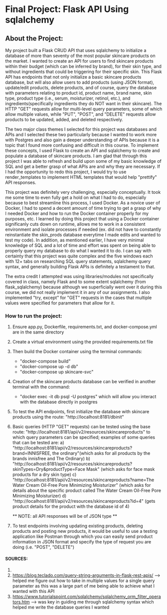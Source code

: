 # Final Project: Flask API Using sqlalchemy

## About the Project:
My project built a Flask CRUD API that uses sqlalchemy to initialize a database of more than seventy of the most popular skincare products on the market. I wanted to create an API for users to find skincare products within their budget (which can be inferred by brand), for their skin type, and without ingredients that could be triggering for their specific skin. This Flask API has endpoints that not only initialize a basic skincare products database, but will also allow users to add products (using JSON format), update/edit products, delete products, and of course, query the database with parameters relating to product id, product name, brand name, skin type, product type (i.e., serum, moisturizer, retinol, etc.), and ingredients(specifically ingredients they do NOT want in their skincare). The HTTP "GET" requests allow for multi-level query parameters, some of which allow multiple values, while "PUT", "POST", and "DELETE" requests allow products to be updated, added, and deleted respectively. 
    
The two major class themes I selected for this project was databases and APIs and I selected these two particularly because I wanted to work more with Postgres and also gain a deeper understanding of APIs because it is a topic that I found more confusing and difficult in this course. To implement these concepts, I used Flask to create an API and sqlalchemy to create and populate a database of skincare products. I am glad that through this project I was able to refresh and build upon some of my basic knowledge of SQL and get a better grasp of what APIs are and why they are necessary. If I had the opportunity to redo this project, I would try to use render_templates to implement HTML templates that would help "prettify" API responses.

This project was definitely very challenging, especially conceptually. It took me some time to even fully get a hold on what I had to do, especially because to best streamline this process, I used Docker. As a novice user of Docker, I had to spend a decent amount of time trying to get a grasp of why I needed Docker and how to run the Docker container properly for my purposes, etc. I learned by doing this project that using a Docker container significanly cuts down on runtime, allows me to work in a consistent environment and isolate processes if needed (ex. did not have to constantly reinstantiate the skin_prods database everytime I made edits and wanted to test my code). In addition, as mentioned earlier, I have very minimal knowledge of SQL and a lot of time and effort was spent on being able to properly query my database to do what I wanted it to do. I can say with certainty that this project was quite complex and the five windows each with 12+ tabs on researching SQL query statements, sqlalchemy query syntax, and generally building Flask APIs is definitely a testament to that. 

The extra credit I attempted was using libraries/modules not specifically covered in class, namely Flask and to some extent sqlalchemy (from flask_sqlalchemy) because although we superficially went over it during this course, we did not really implement it in any of our assignments. I also implemented "try, except" for "GET" requests in the cases that multiple values were specified for parameters that allow for it. 

### How to run the project:
1) Ensure app.py, Dockerfile, requirements.txt, and docker-compose.yml are in the same directory
2) Create a virtual environment using the provided requirements.txt file
3) Then build the Docker container using the terminal commands:
    - "docker-compose build"
    - "docker-compose up -d db"
    - "docker-compose up skincare-svc"
4) Creation of the skincare products database can be verified in another terminal with the command:
    - "docker exec -it db psql -U postgres"
    which will allow you interact with the database directly in postgres
5) To test the API endpoints, first initialize the database with skincare products using the route:
    "http://localhost:8181/dbinit"
6) Basic queries (HTTP "GET" requests) can be tested using the base route:
    "http://localhost:8181/api/v2/resources/skincareproducts"
    to which query parameters can be specified; examples of some queries that can be tested are:
        a) "http://localhost:8181/api/v2/resources/skincareproducts?brand=INNISFREE, the ordinary"(which asks for all products by the brands innisfree and The Ordinary)
        b) "http://localhost:8181/api/v2/resources/skincareproducts?skinTypes=Dry&productType=Face Mask" (which asks for face mask products for a dry skin type)
        c) "http://localhost:8181/api/v2/resources/skincareproducts?name=The Water Cream Oil-Free Pore Minimizing Moisturizer" (which asks for details about the specific product called The Water Cream Oil-Free Pore Minimizing Moisturizer)
        d) "http://localhost:8181/api/v2/resources/skincareproducts?id=4" (gets product details for the product with the database id of 4)

    ** NOTE: all API responses will be of JSON type **

7) To test endpoints involving updating existing products, deleting products and posting new products, it would be useful to use a testing application like Postman through which you can easily send product information in JSON format and specify the type of request you are doing (i.e. "POST", "DELETE")


#### SOURCES:
1) 
2) https://blog.teclado.com/query-string-arguments-in-flask-rest-apis/ --> helped me figure out how to take in multiple values for a single query parameter as this was a large part of me being able to achieve what I wanted with this API
3) https://www.tutorialspoint.com/sqlalchemy/sqlalchemy_orm_filter_operators.htm --> was key in guiding me through sqlalchemy syntax which helped me write the database queries I wanted
